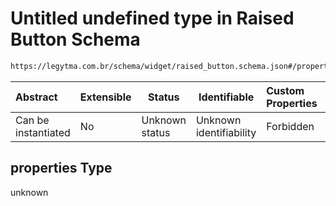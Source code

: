 # Untitled undefined type in Raised Button Schema

```txt
https://legytma.com.br/schema/widget/raised_button.schema.json#/properties
```




| Abstract            | Extensible | Status         | Identifiable            | Custom Properties | Additional Properties | Access Restrictions | Defined In                                                                                       |
| :------------------ | ---------- | -------------- | ----------------------- | :---------------- | --------------------- | ------------------- | ------------------------------------------------------------------------------------------------ |
| Can be instantiated | No         | Unknown status | Unknown identifiability | Forbidden         | Allowed               | none                | [raised_button.schema.json\*](../schema/widget/raised_button.schema.json) |

## properties Type

unknown
